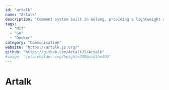 ```yaml
---
id: "artalk"
name: "Artalk"
description: "Comment system built in Golang, providing a lightweight and highly customizable solution for adding comments to your website."
tags:
  - "MIT"
  - "Go"
  - "Docker"
category: "Communication"
website: "https://artalk.js.org/"
github: "https://github.com/ArtalkJS/Artalk"
#image: "/placeholder.svg?height=300&width=400"
---
```


# Artalk
